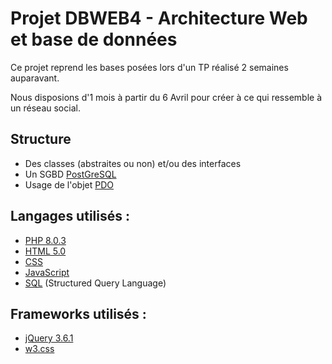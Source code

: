 # Projet DBWEB4 - Architecture Web et base de données
Ce projet reprend les bases posées lors d'un TP réalisé 2 semaines auparavant.

Nous disposions d'1 mois à partir du 6 Avril pour créer à ce qui ressemble à un réseau social.

## Structure
- Des classes (abstraites ou non) et/ou des interfaces
- Un SGBD [PostGreSQL]
- Usage de l'objet [PDO]

## Langages utilisés :
- [PHP 8.0.3] 
- [HTML 5.0]
- [CSS]
- [JavaScript]
- [SQL] (Structured Query Language)

## Frameworks utilisés :
- [jQuery 3.6.1]
- [w3.css]

[PostGreSQL]:<https://www.postgresql.org/>
[PDO]: <https://www.php.net/manual/fr/book.pdo.php>
[PHP 8.0.3]: <https://php.net/>
[HTML 5.0]: <https://en.wikipedia.org/wiki/HTML5>
[CSS]: <https://en.wikipedia.org/wiki/CSS>
[JavaScript]: <https://developer.mozilla.org/fr/docs/Web/JavaScript>
[SQL]: <https://sql.sh/>
[jQuery 3.6.1]:<https://api.jquery.com/>
[w3.css]: <https://www.w3schools.com/w3css/defaulT.asp>
